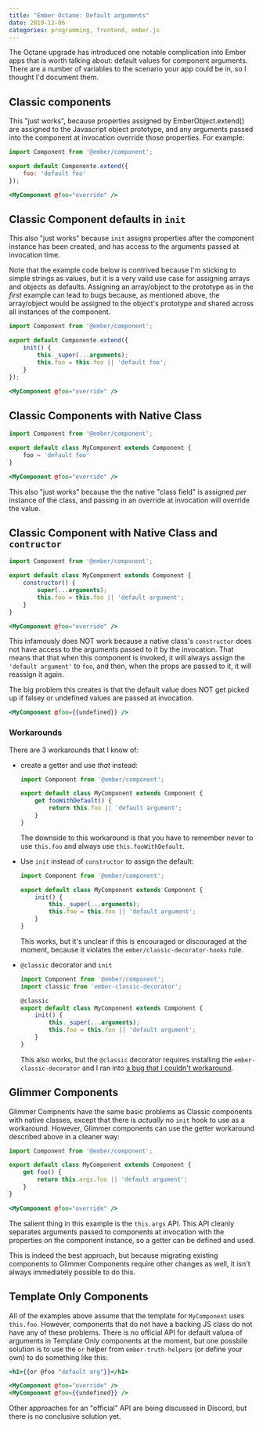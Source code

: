 ```yaml
---
title: "Ember Octane: Default arguments"
date: 2019-12-06
categories: programming, frontend, ember.js
---
```


The Octane upgrade has introduced one notable complication into Ember apps that
is worth talking about: default values for component arguments. There are a number
of variables to the scenario your app could be in, so I thought I'd document them.

## Classic components

This "just works", because properties assigned by EmberObject.extend()
are assigned to the Javascript object prototype, and any arguments passed
into the component at invocation override those properties. For example:

```js
import Component from '@ember/component';

export default Componente.extend({
    foo: 'default foo'
});
```

```hbs
<MyComponent @foo="override" />
```

## Classic Component defaults in `init`

This also "just works" because `init` assigns properties after the component
instance has been created, and has access to the arguments passed at invocation time.

Note that the example code below is contrived because I'm sticking to simple strings as values, but
it is a very valid use case for assigning arrays and objects as defaults. Assigning
an array/object to the prototype as in the *first* example can lead to bugs because, as mentioned
above, the array/object would be assigned to the object's prototype and shared across all instances
of the component.

```js
import Component from '@ember/component';

export default Componente.extend({
    init() {
        this._super(...arguments);
        this.foo = this.foo || 'default foo';
    }
});
```

```hbs
<MyComponent @foo="override" />
```

## Classic Components with Native Class

```js
import Component from '@ember/component';

export default class MyComponent extends Component {
    foo = 'default foo'
}
```

```hbs
<MyComponent @foo="override" />
```

This also "just works" because the the native "class field" is assigned *per* instance of
the class, and passing in an override at invocation will override the value.

## Classic Component with Native Class and `contructor`

```js
import Component from '@ember/component';

export default class MyComponent extends Component {
    constructor() {
        super(...arguments);
        this.foo = this.foo || 'default argument';
    }
}
```

```hbs
<MyComponent @foo="override" />
```

This infamously does NOT work because a native class's `constructor` does not have access
to the arguments passed to it by the invocation. That means that that when this component
is invoked, it will always assign the `'default argument'` to `foo`, and then, when the props
are passed to it, it will reassign it again.

The big problem this creates is that the default value does NOT get picked up if falsey or undefined
values are passed at invocation.

```hbs
<MyComponent @foo={{undefined}} />
```

### Workarounds

There are 3 workarounds that I know of:

- create a getter and use *that* instead:

    ```js
    import Component from '@ember/component';

    export default class MyComponent extends Component {
        get fooWithDefault() {
            return this.foo || 'default argument';
        }
    }
    ```

    The downside to this workaround is that you have to remember never to use `this.foo` and always
    use `this.fooWithDefault`.

- Use `init` instead of `constructor` to assign the default:

    ```js
    import Component from '@ember/component';

    export default class MyComponent extends Component {
        init() {
            this._super(...arguments);
            this.foo = this.foo || 'default argument';
        }
    }
    ```

    This works, but it's unclear if this is encouraged or discouraged at the moment, because it violates
    the `ember/classic-decorator-hooks` rule.

- `@classic` decorator and `init`

    ```js
    import Component from '@ember/component';
    import classic from 'ember-classic-decorator';

    @classic
    export default class MyComponent extends Component {
        init() {
            this._super(...arguments);
            this.foo = this.foo || 'default argument';
        }
    }
    ```

    This also works, but the `@classic` decorator requires installing the `ember-classic-decorator`
    and I ran into [a bug that I couldn't workaround](https://github.com/emberjs/ember-classic-decorator/issues/31).

## Glimmer Components

Glimmer Compnents have the same basic problems as Classic components with native classes,
except that there is *actually* no `init` hook to use as a workaround. However, Glimmer components
can use the getter workaround described above in a cleaner way:

```js
import Component from '@ember/component';

export default class MyComponent extends Component {
    get foo() {
        return this.args.foo || 'default argument';
    }
}
```

```hbs
<MyComponent @foo="override" />
```

The salient thing in this example is the `this.args` API. This API cleanly separates arguments
passed to components at invocation with the properties on the component instance, so a getter
can be defined and used.

This is indeed the best approach, but because migrating existing components to Glimmer Components
require other changes as well, it isn't always immediately possible to do this.

## Template Only Components

All of the examples above assume that the template for `MyComponent` uses `this.foo`. However,
components that do not have a backing JS class do not have any of these problems. There is no
official API for default valuea of arguments in Template Only components at the moment, but
one possbile solution is to use the `or` helper from `ember-truth-helpers` (or define your own)
to do something like this:

```hbs
<h1>{{or @foo "default arg"}}</h1>
```

```hbs
<MyComponent @foo="override" />
<MyComponent @foo={{undefined}} />
```

Other approaches for an "official" API are being discussed in Discord, but there is no conclusive
solution yet.